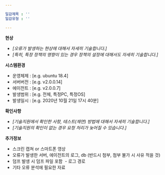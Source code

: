 ```yaml
---

일감제목 : ''
일감유형 : ''

---
```


**현상**
 - *[오류가 발생하는 현상에 대해서 자세히 기술합니다.]*
 - *[특히, 특정 정책의 영향이 있는 경우 정책의 설정에 대해서도 자세히 기술합니다.]*

**시스템환경**
 - 운영체제 : [e.g. ubuntu 18.4]
 - 서버버전 : [e.g. v2.0.0.14]
 - 에이전트 : [e.g. v2.0.0.7]
 - 발생범위 : [e.g. 전체, 특정PC, 특정OS]
 - 발생일시 : [e.g. 2020년 10월 21일 17시 40분]
 
**확인사항**
 - *[기술지원에서 확인한 사항, 테스트(재연) 방법에 대해서 자세히 기술합니다.]*
 - *[기술지원의 확인이 없는 경우 요청 처리가 늦어질 수 있습니다.]*

**추가정보**
 - 스크린 캡쳐 or 스마트폰 영상
 - 오류가 발생한 서버, 에이전트의 로그, db (반드시 첨부, 첨부 불가 시 사유 적을 것)
 - 덤프 발생 시 덤프 파일 포함
 - 로그 경로
 - 기타 오류 분석에 필요한 자료
